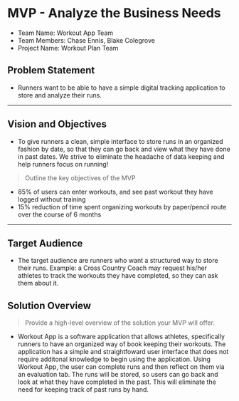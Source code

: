 # MVP - Analyze the Business Needs

* Team Name: Workout App Team
* Team Members: Chase Ennis, Blake Colegrove
* Project Name: Workout Plan Team

## Problem Statement

* Runners want to be able to have a simple digital tracking application to store and analyze their runs.	

*** 

## Vision and Objectives

* To give runners a clean, simple interface to store runs in an organized fashion by date, so that they can go back and view what they have done in past dates. We strive to eliminate the headache of data keeping and help runners focus on running!

> Outline the key objectives of the MVP
   * 85% of users can enter workouts, and see past workout they have logged without training
   * 15% reduction of time spent organizing workouts by paper/pencil route over the course of 6 months

*** 

## Target Audience

* The target audience are runners who want a structured way to store their runs. Example: a Cross Country Coach may request his/her athletes to track the workouts they have completed, so they can ask them about it.


## Solution Overview

> Provide a high-level overview of the solution your MVP will offer. 

   * Workout App is a software application that allows athletes, specifically runners to have an organized way of book keeping their workouts. The application has a simple and straightfoward user interface that does not require additonal knowledge to begin using the application. Using Workout App, the user can complete runs and then reflect on them via an evaluation tab. The runs will be stored, so users can go back and look at what they have completed in the past. This will eliminate the need for keeping track of past runs by hand.
